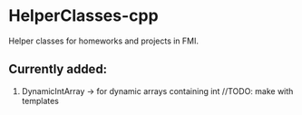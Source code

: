 # HelperClasses-cpp
Helper classes for homeworks and projects in FMI.

## Currently added:
1. DynamicIntArray -> for dynamic arrays containing int   //TODO: make with templates
